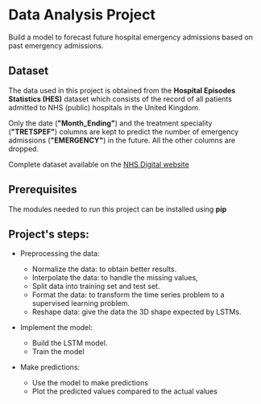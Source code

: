 # Data Analysis Project 

Build a model to forecast future hospital emergency admissions based on past emergency admissions.

## Dataset 

The data used in this project is obtained from the __Hospital Episodes Statistics (HES)__ dataset which consists of the record of all patients admitted to NHS (public) hospitals in the United Kingdom. 

Only the date (__"Month_Ending"__) and the treatment speciality (__"TRETSPEF"__) columns are kept to predict the number of emergency admissions (__"EMERGENCY"__) in the future. All the other columns are dropped. 

Complete dataset available on the [NHS Digital website](https://digital.nhs.uk/data-and-information/publications/statistical/hospital-episode-statistics-for-admitted-patient-care-outpatient-and-accident-and-emergency-data/april-2021---september-2021)

## Prerequisites 
The modules needed to run this project can be installed using **pip**

## Project's steps:

- Preprocessing the data: 
    - Normalize the data: to obtain better results.
    - Interpolate the data: to handle the missing values,
    - Split data into training set and test set. 
    - Format the data: to transform the time series problem to a supervised learning problem. 
    - Reshape data: give the data the 3D shape expected by LSTMs. 
- Implement the model:
    -  Build the LSTM model. 
    -  Train the model 

- Make predictions:
    - Use the model to make predictions 
    - Plot the predicted values compared to the actual values
